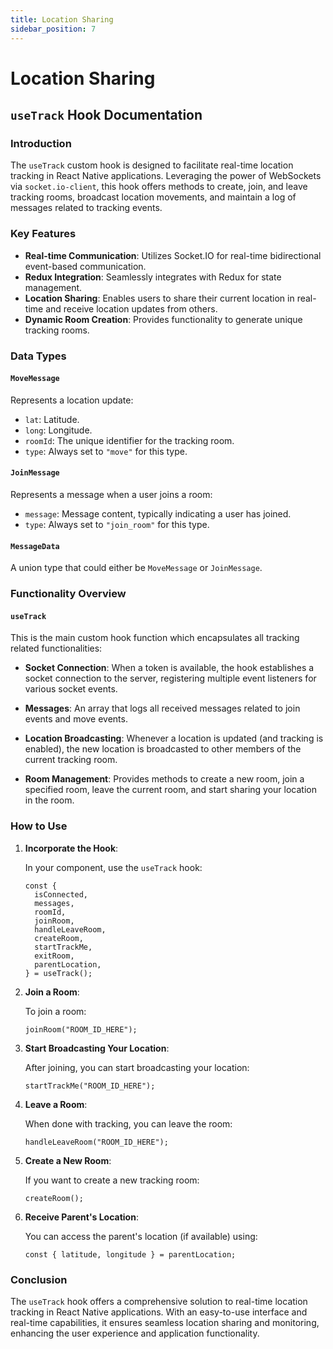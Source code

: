 ```yaml
---
title: Location Sharing
sidebar_position: 7
---
```

# Location Sharing

## `useTrack` Hook Documentation

### Introduction

The `useTrack` custom hook is designed to facilitate real-time location tracking in React Native applications. Leveraging the power of WebSockets via `socket.io-client`, this hook offers methods to create, join, and leave tracking rooms, broadcast location movements, and maintain a log of messages related to tracking events.

### Key Features

- **Real-time Communication**: Utilizes Socket.IO for real-time bidirectional event-based communication.
- **Redux Integration**: Seamlessly integrates with Redux for state management.
- **Location Sharing**: Enables users to share their current location in real-time and receive location updates from others.
- **Dynamic Room Creation**: Provides functionality to generate unique tracking rooms.

### Data Types

#### `MoveMessage`

Represents a location update:

- `lat`: Latitude.
- `long`: Longitude.
- `roomId`: The unique identifier for the tracking room.
- `type`: Always set to `"move"` for this type.

#### `JoinMessage`

Represents a message when a user joins a room:

- `message`: Message content, typically indicating a user has joined.
- `type`: Always set to `"join_room"` for this type.

#### `MessageData`

A union type that could either be `MoveMessage` or `JoinMessage`.

### Functionality Overview

#### `useTrack`

This is the main custom hook function which encapsulates all tracking related functionalities:

- **Socket Connection**: When a token is available, the hook establishes a socket connection to the server, registering multiple event listeners for various socket events.
  
- **Messages**: An array that logs all received messages related to join events and move events.

- **Location Broadcasting**: Whenever a location is updated (and tracking is enabled), the new location is broadcasted to other members of the current tracking room.

- **Room Management**: Provides methods to create a new room, join a specified room, leave the current room, and start sharing your location in the room.

### How to Use

1. **Incorporate the Hook**:

   In your component, use the `useTrack` hook:

   ```tsx
   const {
     isConnected,
     messages,
     roomId,
     joinRoom,
     handleLeaveRoom,
     createRoom,
     startTrackMe,
     exitRoom,
     parentLocation,
   } = useTrack();
   ```

2. **Join a Room**:

   To join a room:

   ```tsx
   joinRoom("ROOM_ID_HERE");
   ```

3. **Start Broadcasting Your Location**:

   After joining, you can start broadcasting your location:

   ```tsx
   startTrackMe("ROOM_ID_HERE");
   ```

4. **Leave a Room**:

   When done with tracking, you can leave the room:

   ```tsx
   handleLeaveRoom("ROOM_ID_HERE");
   ```

5. **Create a New Room**:

   If you want to create a new tracking room:

   ```tsx
   createRoom();
   ```

6. **Receive Parent's Location**:

   You can access the parent's location (if available) using:

   ```tsx
   const { latitude, longitude } = parentLocation;
   ```

### Conclusion

The `useTrack` hook offers a comprehensive solution to real-time location tracking in React Native applications. With an easy-to-use interface and real-time capabilities, it ensures seamless location sharing and monitoring, enhancing the user experience and application functionality.
